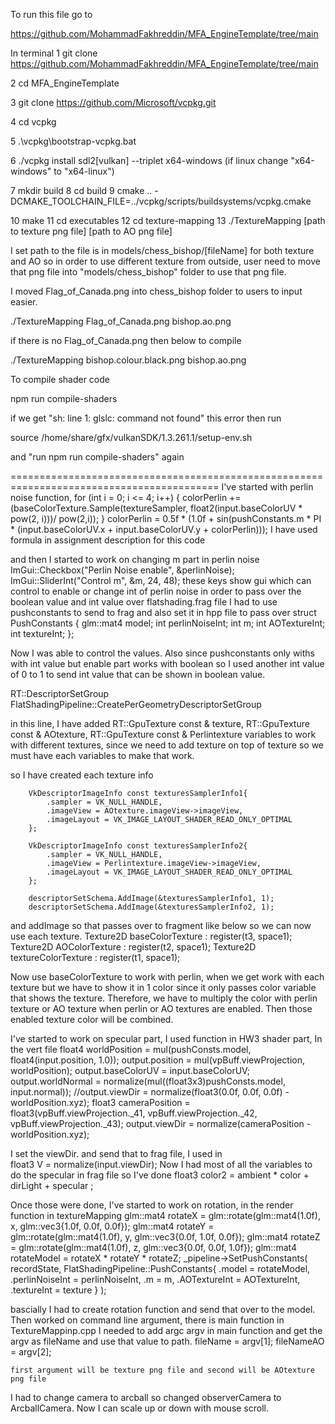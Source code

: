 To run this file go to

https://github.com/MohammadFakhreddin/MFA_EngineTemplate/tree/main

In terminal
 1   git clone https://github.com/MohammadFakhreddin/MFA_EngineTemplate/tree/main
 
 2   cd MFA_EngineTemplate

 3   git clone https://github.com/Microsoft/vcpkg.git
 
 4   cd vcpkg

 5  .\vcpkg\bootstrap-vcpkg.bat
 
 6  ./vcpkg install sdl2[vulkan] --triplet x64-windows
    (if linux change "x64-windows" to "x64-linux")
    
 7  mkdir build
 8  cd build
 9  cmake .. -DCMAKE_TOOLCHAIN_FILE=../vcpkg/scripts/buildsystems/vcpkg.cmake
 
 10  make
 11 cd executables
 12 cd texture-mapping
 13 ./TextureMapping [path to texture png file] [path to AO png file]
 
 I set path to the file is in models/chess_bishop/[fileName] for both texture and AO so in order to use different texture from outside, user need to move that png file into "models/chess_bishop" folder to use that png file. 

I moved Flag_of_Canada.png into chess_bishop folder to users to input easier. 

./TextureMapping Flag_of_Canada.png bishop.ao.png 

if there is no Flag_of_Canada.png then below to compile

./TextureMapping bishop.colour.black.png bishop.ao.png 

To compile shader code

npm run compile-shaders

if we get "sh: line 1: glslc: command not found" this error then run

source /home/share/gfx/vulkanSDK/1.3.261.1/setup-env.sh

and "run npm run compile-shaders" again


==========================================================================================
I've started with perlin noise function, 
        for (int i = 0; i <= 4; i++) {
                    colorPerlin += (baseColorTexture.Sample(textureSampler, float2(input.baseColorUV * pow(2, i)))/ pow(2,i));
         }
        colorPerlin = 0.5f * (1.0f + sin(pushConstants.m * PI * (input.baseColorUV.x + input.baseColorUV.y + colorPerlin)));
I have used formula in assignment description for this code 

and then I started to work on changing m part in perlin noise
	ImGui::Checkbox("Perlin Noise enable", &perlinNoise);
	ImGui::SliderInt("Control m", &m, 24, 48);
these keys show gui which can control to enable or change int of perlin noise
in order to pass over the boolean value and int value over flatshading.frag file I had to use pushconstants to send to frag and also set it in hpp file to pass over
  struct PushConstants
        {
            glm::mat4 model;
            int perlinNoiseInt;
            int m;
            int AOTextureInt;
            int textureInt;
        };
        
Now I was able to control the values. Also since pushconstants only withs with int value but enable part works with boolean so I used another int value of 0 to 1 to send int value that can be shown in boolean value. 

RT::DescriptorSetGroup FlatShadingPipeline::CreatePerGeometryDescriptorSetGroup

in this line, I have added 
		RT::GpuTexture const & texture,
		RT::GpuTexture const & AOtexture,
		RT::GpuTexture const & Perlintexture 
variables to work with different textures, since we need to add texture on top of texture so we must have each variables to make that work.

so I have created each texture info

		VkDescriptorImageInfo const texturesSamplerInfo1{
			.sampler = VK_NULL_HANDLE,
			.imageView = AOtexture.imageView->imageView,
			.imageLayout = VK_IMAGE_LAYOUT_SHADER_READ_ONLY_OPTIMAL
		};

		VkDescriptorImageInfo const texturesSamplerInfo2{
			.sampler = VK_NULL_HANDLE,
			.imageView = Perlintexture.imageView->imageView,
			.imageLayout = VK_IMAGE_LAYOUT_SHADER_READ_ONLY_OPTIMAL
		};

		descriptorSetSchema.AddImage(&texturesSamplerInfo1, 1);
		descriptorSetSchema.AddImage(&texturesSamplerInfo2, 1);
and addImage so that passes over to fragment like below so we can now use each texture. 
        Texture2D baseColorTexture : register(t3, space1);
        Texture2D AOColorTexture : register(t2, space1);
        Texture2D textureColorTexture : register(t1, space1);

Now use baseColorTexture to work with perlin, when we get work with each texture but we have to show it in 1 color since it only passes color variable that shows the texture. Therefore, we have to multiply the color with perlin texture or AO texture when perlin or AO textures are enabled. Then those enabled texture color will be combined.

I've started to work on specular part, I used function in HW3 shader part, In the vert file
          float4 worldPosition = mul(pushConsts.model, float4(input.position, 1.0));
        output.position = mul(vpBuff.viewProjection, worldPosition);
        output.baseColorUV = input.baseColorUV;
        output.worldNormal = normalize(mul((float3x3)pushConsts.model, input.normal));
        //output.viewDir = normalize(float3(0.0f, 0.0f, 0.0f) - worldPosition.xyz);
        float3 cameraPosition = float3(vpBuff.viewProjection._41, vpBuff.viewProjection._42,            vpBuff.viewProjection._43);
        output.viewDir = normalize(cameraPosition - worldPosition.xyz);

I set the viewDir. and send that to frag file, I used in  
        float3 V = normalize(input.viewDir); 
Now I had most of all the variables to do the specular in frag file so I've done 
        float3 color2 = ambient * color + dirLight + specular ; 

Once those were done, I've started to work on rotation,
in the render function in textureMapping
        glm::mat4 rotateX = glm::rotate(glm::mat4(1.0f), x, glm::vec3{1.0f, 0.0f, 0.0f});
		glm::mat4 rotateY = glm::rotate(glm::mat4(1.0f), y, glm::vec3{0.0f, 1.0f, 0.0f});
		glm::mat4 rotateZ = glm::rotate(glm::mat4(1.0f), z, glm::vec3{0.0f, 0.0f, 1.0f});
		glm::mat4 rotateModel = rotateX * rotateY * rotateZ;
		_pipeline->SetPushConstants(
			recordState,
			FlatShadingPipeline::PushConstants{
				.model = rotateModel,
				.perlinNoiseInt = perlinNoiseInt,
				.m = m,
				.AOTextureInt = AOTextureInt,
				.textureInt = texture
			}
		);

bascially I had to create rotation function and send that over to the model. 
Then worked on command line argument, there is main function in TextureMappinp.cpp
I needed to add argc argv in main function and get the argv as fileName and use that value to path.
	    fileName = argv[1];
	    fileNameAO = argv[2];
	
	first argument will be texture png file and second will be AOtexture png file
	
I had to change camera to arcball so changed observerCamera to ArcballCamera. Now I can scale up or down with mouse scroll.


